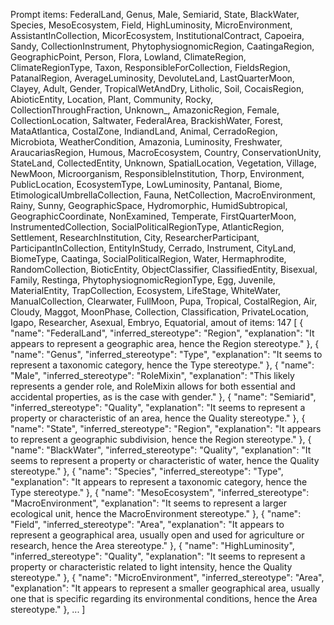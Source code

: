 Prompt items: 
FederalLand, Genus, Male, Semiarid, State, BlackWater, Species, MesoEcosystem, Field, HighLuminosity, MicroEnvironment, AssistantInCollection, MicorEcosystem, InstitutionalContract, Capoeira, Sandy, CollectionInstrument, PhytophysiognomicRegion, CaatingaRegion, GeographicPoint, Person, Flora, Lowland, ClimateRegion, ClimateRegionType, Taxon, ResponsibleForCollection, FieldsRegion, PatanalRegion, AverageLuminosity, DevoluteLand, LastQuarterMoon, Clayey, Adult, Gender, TropicalWetAndDry, Litholic, Soil, CocaisRegion, AbioticEntity, Location, Plant, Community, Rocky, CollectionThroughFraction, Unknown_, AmazonicRegion, Female, CollectionLocation, Saltwater, FederalArea, BrackishWater, Forest, MataAtlantica, CostalZone, IndiandLand, Animal, CerradoRegion, Microbiota, WeatherCondition, Amazonia, Luminosity, Freshwater, AraucariasRegion, Humous, MacroEcosystem, Country, ConservationUnity, StateLand, CollectedEntity, Unknown, SpatialLocation, Vegetation, Village, NewMoon, Microorganism, ResponsibleInstitution, Thorp, Environment, PublicLocation, EcosystemType, LowLuminosity, Pantanal, Biome, EtimologicalUmbrellaCollection, Fauna, NetCollection, MacroEnvironment, Rainy, Sunny, GeographicSpace, Hydromorphic, HumidSubtropical, GeographicCoordinate, NonExamined, Temperate, FirstQuarterMoon, InstrumentedCollection, SocialPoliticalRegionType, AtlanticRegion, Settlement, ResearchInstitution, City, ResearcherParticipant, ParticipantInCollection, EntityInStudy, Cerrado, Instrument, CityLand, BiomeType, Caatinga, SocialPoliticalRegion, Water, Hermaphrodite, RandomCollection, BioticEntity, ObjectClassifier, ClassifiedEntity, Bisexual, Family, Restinga, PhytophysiognomicRegionType, Egg, Juvenile, MaterialEntity, TrapCollection, Ecosystem, LifeStage, WhiteWater, ManualCollection, Clearwater, FullMoon, Pupa, Tropical, CostalRegion, Air, Cloudy, Maggot, MoonPhase, Collection, Classification, PrivateLocation, Igapo, Researcher, Asexual, Embryo, Equatorial, 
amout of items: 147
 [
{
    "name": "FederalLand",
    "inferred_stereotype": "Region",
    "explanation": "It appears to represent a geographic area, hence the Region stereotype."
},
{
    "name": "Genus",
    "inferred_stereotype": "Type",
    "explanation": "It seems to represent a taxonomic category, hence the Type stereotype."
},
{
    "name": "Male",
    "inferred_stereotype": "RoleMixin",
    "explanation": "This likely represents a gender role, and RoleMixin allows for both essential and accidental properties, as is the case with gender."
},
{
    "name": "Semiarid",
    "inferred_stereotype": "Quality",
    "explanation": "It seems to represent a property or characteristic of an area, hence the Quality stereotype."
},
{
    "name": "State",
    "inferred_stereotype": "Region",
    "explanation": "It appears to represent a geographic subdivision, hence the Region stereotype."
},
{
    "name": "BlackWater",
    "inferred_stereotype": "Quality",
    "explanation": "It seems to represent a property or characteristic of water, hence the Quality stereotype."
},
{
    "name": "Species",
    "inferred_stereotype": "Type",
    "explanation": "It appears to represent a taxonomic category, hence the Type stereotype."
},
{
    "name": "MesoEcosystem",
    "inferred_stereotype": "MacroEnvironment",
    "explanation": "It seems to represent a larger ecological unit, hence the MacroEnvironment stereotype."
},
{
    "name": "Field",
    "inferred_stereotype": "Area",
    "explanation": "It appears to represent a geographical area, usually open and used for agriculture or research, hence the Area stereotype."
},
{
    "name": "HighLuminosity",
    "inferred_stereotype": "Quality",
    "explanation": "It seems to represent a property or characteristic related to light intensity, hence the Quality stereotype."
},
{
    "name": "MicroEnvironment",
    "inferred_stereotype": "Area",
    "explanation": "It appears to represent a smaller geographical area, usually one that is specific regarding its environmental conditions, hence the Area stereotype."
},
...
]
